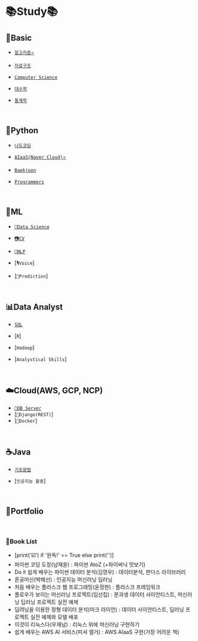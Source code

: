 # 📚Study📚

## 💪Basic
  - [`알고리즘⭐️`](https://github.com/HiMyNameIsDavidKim/Study/tree/main/0Basic/Algorithm)

  - [`자료구조`](https://github.com/HiMyNameIsDavidKim/Study/tree/main/0Basic/Data%20Structure)
  
  - [`Computer Science`](https://github.com/HiMyNameIsDavidKim/Study/tree/main/0Basic/Computer%20Science)

  - [`대수학`](https://github.com/HiMyNameIsDavidKim/Study/tree/main/0Basic/Algebra)

  - [`통계학`](https://github.com/HiMyNameIsDavidKim/Study/tree/main/0Basic/Statistics)

<br>

## 🐍Python
  - [`나도코딩`](https://github.com/HiMyNameIsDavidKim/Study/tree/main/1Python/0%EB%82%98%EB%8F%84%EC%BD%94%EB%94%A9)

  - [`AIaaS(Naver Cloud)⭐️`](https://github.com/HiMyNameIsDavidKim/Study/tree/main/1Python/1AIaaS(NaverCloud))

  - [`Baekjoon`](https://github.com/HiMyNameIsDavidKim/Study/tree/main/1Python/Baekjoon)

  - [`Programmers`](https://github.com/HiMyNameIsDavidKim/Study/tree/main/1Python/Programmers)

<br>

## 🤖ML
  - [`🧪Data Science`](https://github.com/HiMyNameIsDavidKim/Study/tree/main/4ML/Data%20Science)

  - [`📷CV`](https://github.com/HiMyNameIsDavidKim/Study/tree/main/4ML/Vision)
  
  - [`💬NLP`](https://github.com/HiMyNameIsDavidKim/Study/tree/main/4ML/NLP)

  - [`🎙️Voice`]

  - [`🔮Prediction`]

<br>

## 📊Data Analyst
  - [`SQL`](https://github.com/HiMyNameIsDavidKim/Study/tree/main/3Data%20Analyst/SQL)

  - [`R`]
  
  - [`Hadoop`]

  - [`Analystical Skills`]

<br>

## ☁️Cloud(AWS, GCP, NCP)
  - [`🥫DB Server`](https://github.com/HiMyNameIsDavidKim/Study/tree/main/5Cloud/DB%20Server)
  - [`🤠Django(REST)`]
  - [`🐳Docker`]

<br>

## ☕️Java
  - [`기초문법`](https://github.com/HiMyNameIsDavidKim/Study/tree/main/2Java)

  - [`인공지능 활용`]

<br>

## 💼Portfolio

<br>

### 📘Book List
* [print('☑️') if '완독!' == True else print('')]
* 파이썬 코딩 도장(남재윤) : 파이썬 AtoZ (+파이써닉 맛보기)
* Do it 쉽게 배우는 파이썬 데이터 분석(김영우) : 데이터분석, 판다스 라이브러리
* 혼공머신(박해선) : 인공지능 머신러닝 딥러닝
* 처음 배우는 플라스크 웹 프로그래밍(윤정현) : 플라스크 프레임워크
* 플로우가 보이는 머신러닝 프로젝트(임선집) : 문과생 데이터 사이언티스트, 머신러닝 딥러닝 프로젝트 실전 예제
* 딥려닝을 이용한 정형 데이터 분석(마크 라이언) : 데이터 사이언티스트, 딥러닝 프로젝트 실전 예제와 모델 배포
* 이것이 리눅스다(우재남) : 리눅스 위에 머신러닝 구현하기
* 쉽게 배우는 AWS AI 서비스(피셔 엘거) : AWS AIaaS 구현(가장 어려운 책)